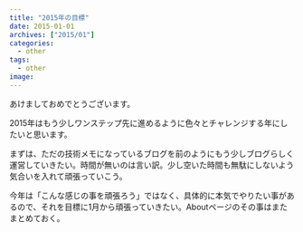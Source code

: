 ```yaml
---
title: "2015年の目標"
date: 2015-01-01
archives: ["2015/01"]
categories:
  - other
tags:
  - other
image:
---
```

あけましておめでとうございます。

<!--more-->

2015年はもう少しワンステップ先に進めるように色々とチャレンジする年にしたいと思います。

まずは、ただの技術メモになっているブログを前のようにもう少しブログらしく運営していきたい。時間が無いのは言い訳。少し空いた時間も無駄にしないよう気合いを入れて頑張っていこう。

今年は「こんな感じの事を頑張ろう」ではなく、具体的に本気でやりたい事があるので、それを目標に1月から頑張っていきたい。Aboutページのその事はまたまとめておく。